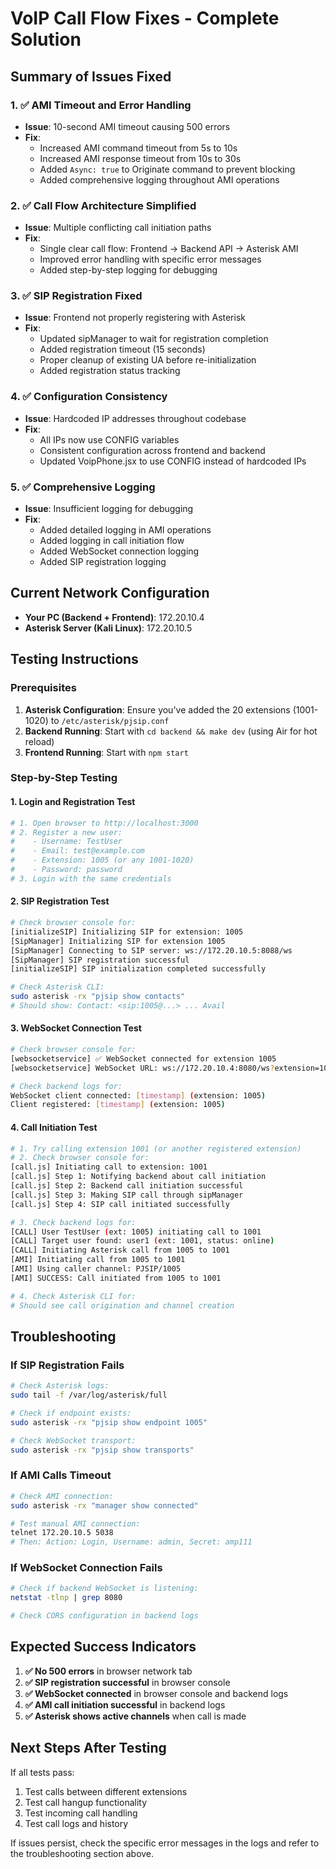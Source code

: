 # VoIP Call Flow Fixes - Complete Solution

## Summary of Issues Fixed

### 1. ✅ AMI Timeout and Error Handling
- **Issue**: 10-second AMI timeout causing 500 errors
- **Fix**: 
  - Increased AMI command timeout from 5s to 10s
  - Increased AMI response timeout from 10s to 30s
  - Added `Async: true` to Originate command to prevent blocking
  - Added comprehensive logging throughout AMI operations

### 2. ✅ Call Flow Architecture Simplified
- **Issue**: Multiple conflicting call initiation paths
- **Fix**:
  - Single clear call flow: Frontend → Backend API → Asterisk AMI
  - Improved error handling with specific error messages
  - Added step-by-step logging for debugging

### 3. ✅ SIP Registration Fixed
- **Issue**: Frontend not properly registering with Asterisk
- **Fix**:
  - Updated sipManager to wait for registration completion
  - Added registration timeout (15 seconds)
  - Proper cleanup of existing UA before re-initialization
  - Added registration status tracking

### 4. ✅ Configuration Consistency
- **Issue**: Hardcoded IP addresses throughout codebase
- **Fix**:
  - All IPs now use CONFIG variables
  - Consistent configuration across frontend and backend
  - Updated VoipPhone.jsx to use CONFIG instead of hardcoded IPs

### 5. ✅ Comprehensive Logging
- **Issue**: Insufficient logging for debugging
- **Fix**:
  - Added detailed logging in AMI operations
  - Added logging in call initiation flow
  - Added WebSocket connection logging
  - Added SIP registration logging

## Current Network Configuration

- **Your PC (Backend + Frontend)**: 172.20.10.4
- **Asterisk Server (Kali Linux)**: 172.20.10.5

## Testing Instructions

### Prerequisites
1. **Asterisk Configuration**: Ensure you've added the 20 extensions (1001-1020) to `/etc/asterisk/pjsip.conf`
2. **Backend Running**: Start with `cd backend && make dev` (using Air for hot reload)
3. **Frontend Running**: Start with `npm start`

### Step-by-Step Testing

#### 1. Login and Registration Test
```bash
# 1. Open browser to http://localhost:3000
# 2. Register a new user:
#    - Username: TestUser
#    - Email: test@example.com
#    - Extension: 1005 (or any 1001-1020)
#    - Password: password
# 3. Login with the same credentials
```

#### 2. SIP Registration Test
```bash
# Check browser console for:
[initializeSIP] Initializing SIP for extension: 1005
[SipManager] Initializing SIP for extension 1005
[SipManager] Connecting to SIP server: ws://172.20.10.5:8088/ws
[SipManager] SIP registration successful
[initializeSIP] SIP initialization completed successfully

# Check Asterisk CLI:
sudo asterisk -rx "pjsip show contacts"
# Should show: Contact: <sip:1005@...> ... Avail
```

#### 3. WebSocket Connection Test
```bash
# Check browser console for:
[websocketservice] ✅ WebSocket connected for extension 1005
[websocketservice] WebSocket URL: ws://172.20.10.4:8080/ws?extension=1005

# Check backend logs for:
WebSocket client connected: [timestamp] (extension: 1005)
Client registered: [timestamp] (extension: 1005)
```

#### 4. Call Initiation Test
```bash
# 1. Try calling extension 1001 (or another registered extension)
# 2. Check browser console for:
[call.js] Initiating call to extension: 1001
[call.js] Step 1: Notifying backend about call initiation
[call.js] Step 2: Backend call initiation successful
[call.js] Step 3: Making SIP call through sipManager
[call.js] Step 4: SIP call initiated successfully

# 3. Check backend logs for:
[CALL] User TestUser (ext: 1005) initiating call to 1001
[CALL] Target user found: user1 (ext: 1001, status: online)
[CALL] Initiating Asterisk call from 1005 to 1001
[AMI] Initiating call from 1005 to 1001
[AMI] Using caller channel: PJSIP/1005
[AMI] SUCCESS: Call initiated from 1005 to 1001

# 4. Check Asterisk CLI for:
# Should see call origination and channel creation
```

## Troubleshooting

### If SIP Registration Fails
```bash
# Check Asterisk logs:
sudo tail -f /var/log/asterisk/full

# Check if endpoint exists:
sudo asterisk -rx "pjsip show endpoint 1005"

# Check WebSocket transport:
sudo asterisk -rx "pjsip show transports"
```

### If AMI Calls Timeout
```bash
# Check AMI connection:
sudo asterisk -rx "manager show connected"

# Test manual AMI connection:
telnet 172.20.10.5 5038
# Then: Action: Login, Username: admin, Secret: amp111
```

### If WebSocket Connection Fails
```bash
# Check if backend WebSocket is listening:
netstat -tlnp | grep 8080

# Check CORS configuration in backend logs
```

## Expected Success Indicators

1. **✅ No 500 errors** in browser network tab
2. **✅ SIP registration successful** in browser console
3. **✅ WebSocket connected** in browser console and backend logs
4. **✅ AMI call initiation successful** in backend logs
5. **✅ Asterisk shows active channels** when call is made

## Next Steps After Testing

If all tests pass:
1. Test calls between different extensions
2. Test call hangup functionality
3. Test incoming call handling
4. Test call logs and history

If issues persist, check the specific error messages in the logs and refer to the troubleshooting section above.
